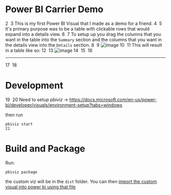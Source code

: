 # Power BI Carrier Demo

2
​
3
This is my first Power BI Visual that I made as a demo for a friend.
4
​
5
It's primary purpose was to be a table with clickable rows that would expand into a details view.
6
​
7
To setup up you drag the columns that you want in the table into the `Summary` section and the columns that you want in the details view into the `Details` section.
8
​
9
![image](https://user-images.githubusercontent.com/2927894/182136352-a427b1ef-236e-4872-9cfe-90da5d809098.png)
10
​
11
This will result in a table like so:
12
​
13
![image](https://user-images.githubusercontent.com/2927894/182137627-2abdaac1-63c2-4fd5-8a24-1593c5c1c6ae.png)
14
​
15
​
16

---

17
​
18

# Development

19
​
20
Need to setup pbiviz -> https://docs.microsoft.com/en-us/power-bi/developer/visuals/environment-setup?tabs=windows

then run

```
pbiviz start
21
```

# Build and Package

Run:

```
pbiviz package
```

the custom viz will be in the `dist` folder. You can then [import the custom visual into power bi using that file](https://docs.microsoft.com/en-us/power-bi/developer/visuals/import-visual)​
